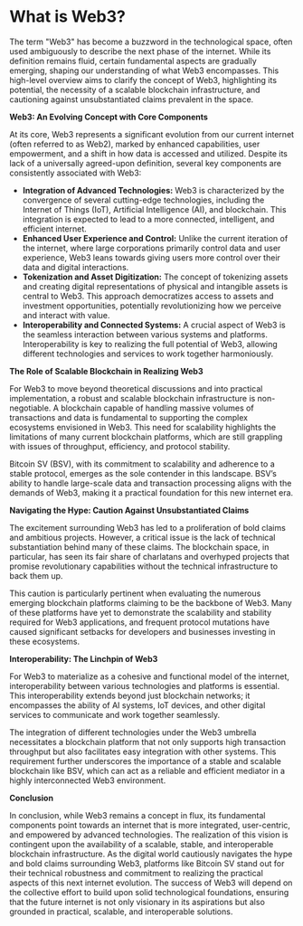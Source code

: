 # What is Web3?

The term "Web3" has become a buzzword in the technological space, often used ambiguously to describe the next phase of the internet. While its definition remains fluid, certain fundamental aspects are gradually emerging, shaping our understanding of what Web3 encompasses. This high-level overview aims to clarify the concept of Web3, highlighting its potential, the necessity of a scalable blockchain infrastructure, and cautioning against unsubstantiated claims prevalent in the space.

**Web3: An Evolving Concept with Core Components**

At its core, Web3 represents a significant evolution from our current internet (often referred to as Web2), marked by enhanced capabilities, user empowerment, and a shift in how data is accessed and utilized. Despite its lack of a universally agreed-upon definition, several key components are consistently associated with Web3:

* **Integration of Advanced Technologies:** Web3 is characterized by the convergence of several cutting-edge technologies, including the Internet of Things (IoT), Artificial Intelligence (AI), and blockchain. This integration is expected to lead to a more connected, intelligent, and efficient internet.
* **Enhanced User Experience and Control:** Unlike the current iteration of the internet, where large corporations primarily control data and user experience, Web3 leans towards giving users more control over their data and digital interactions.
* **Tokenization and Asset Digitization:** The concept of tokenizing assets and creating digital representations of physical and intangible assets is central to Web3. This approach democratizes access to assets and investment opportunities, potentially revolutionizing how we perceive and interact with value.
* **Interoperability and Connected Systems:** A crucial aspect of Web3 is the seamless interaction between various systems and platforms. Interoperability is key to realizing the full potential of Web3, allowing different technologies and services to work together harmoniously.

**The Role of Scalable Blockchain in Realizing Web3**

For Web3 to move beyond theoretical discussions and into practical implementation, a robust and scalable blockchain infrastructure is non-negotiable. A blockchain capable of handling massive volumes of transactions and data is fundamental to supporting the complex ecosystems envisioned in Web3. This need for scalability highlights the limitations of many current blockchain platforms, which are still grappling with issues of throughput, efficiency, and protocol stability.

Bitcoin SV (BSV), with its commitment to scalability and adherence to a stable protocol, emerges as the sole contender in this landscape. BSV’s ability to handle large-scale data and transaction processing aligns with the demands of Web3, making it a practical foundation for this new internet era.

**Navigating the Hype: Caution Against Unsubstantiated Claims**

The excitement surrounding Web3 has led to a proliferation of bold claims and ambitious projects. However, a critical issue is the lack of technical substantiation behind many of these claims. The blockchain space, in particular, has seen its fair share of charlatans and overhyped projects that promise revolutionary capabilities without the technical infrastructure to back them up.

This caution is particularly pertinent when evaluating the numerous emerging blockchain platforms claiming to be the backbone of Web3. Many of these platforms have yet to demonstrate the scalability and stability required for Web3 applications, and frequent protocol mutations have caused significant setbacks for developers and businesses investing in these ecosystems.

**Interoperability: The Linchpin of Web3**

For Web3 to materialize as a cohesive and functional model of the internet, interoperability between various technologies and platforms is essential. This interoperability extends beyond just blockchain networks; it encompasses the ability of AI systems, IoT devices, and other digital services to communicate and work together seamlessly.

The integration of different technologies under the Web3 umbrella necessitates a blockchain platform that not only supports high transaction throughput but also facilitates easy integration with other systems. This requirement further underscores the importance of a stable and scalable blockchain like BSV, which can act as a reliable and efficient mediator in a highly interconnected Web3 environment.

**Conclusion**

In conclusion, while Web3 remains a concept in flux, its fundamental components point towards an internet that is more integrated, user-centric, and empowered by advanced technologies. The realization of this vision is contingent upon the availability of a scalable, stable, and interoperable blockchain infrastructure. As the digital world cautiously navigates the hype and bold claims surrounding Web3, platforms like Bitcoin SV stand out for their technical robustness and commitment to realizing the practical aspects of this next internet evolution. The success of Web3 will depend on the collective effort to build upon solid technological foundations, ensuring that the future internet is not only visionary in its aspirations but also grounded in practical, scalable, and interoperable solutions.
